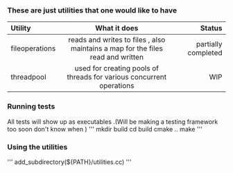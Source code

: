 ### These are just utilities that one would like to have
|Utility      | What it does | Status     |
| :---        |    :----:   |          ---: |
| fileoperations    | reads and writes to files , also maintains a map for the files read and written       | partially completed   |
| threadpool   | used for creating pools of threads for various concurrent operations| WIP |

### Running tests
All tests will show up as executables .(Will be making a testing framework too soon don't know when )
'''
mkdir build 
cd build 
cmake ..
make 
'''
### Using the utilities
'''
add_subdirectory(${PATH}/utilities.cc)
'''
